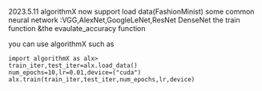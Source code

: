 2023.5.11 algorithmX now support load data(FashionMinist) some common neural network :VGG,AlexNet,GoogleLeNet,ResNet DenseNet the train function &the evaulate_accuracy function

you can use algorithmX such as 

```{.python .input}
import algorithmX as alx>
train_iter,test_iter=alx.load_data()
num_epochs=10,lr=0.01,device=("cuda")
alx.train(train_iter,test_iter,num_epochs,lr,device)
```
